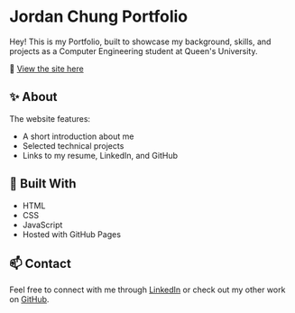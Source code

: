 # Jordan Chung Portfolio

Hey! This is my Portfolio, built to showcase my background, skills, and projects as a Computer Engineering student at Queen's University.

🔗 [View the site here](https://jordyo40.github.io/jordyo40/)

## ✨ About

The website features:
- A short introduction about me
- Selected technical projects
- Links to my resume, LinkedIn, and GitHub

## 🚀 Built With

- HTML
- CSS
- JavaScript
- Hosted with GitHub Pages

## 📫 Contact

Feel free to connect with me through [LinkedIn](https://www.linkedin.com/in/jc-jordanchung/) or check out my other work on [GitHub](https://github.com/jordyo40).

